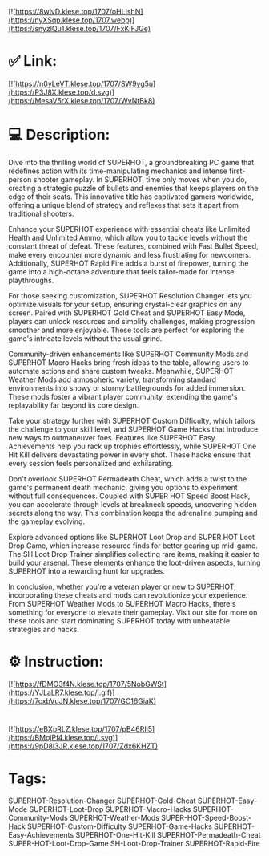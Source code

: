 [![https://8wlvD.klese.top/1707/oHLIshN](https://nyXSqp.klese.top/1707.webp)](https://snyzlQu1.klese.top/1707/FxKiFJGe)
# ✅ Link:
[![https://n0yLeVT.klese.top/1707/SW9yg5u](https://P3J8X.klese.top/d.svg)](https://MesaV5rX.klese.top/1707/WvNtBk8)
# 💻 Description:
Dive into the thrilling world of SUPERHOT, a groundbreaking PC game that redefines action with its time-manipulating mechanics and intense first-person shooter gameplay. In SUPERHOT, time only moves when you do, creating a strategic puzzle of bullets and enemies that keeps players on the edge of their seats. This innovative title has captivated gamers worldwide, offering a unique blend of strategy and reflexes that sets it apart from traditional shooters.



Enhance your SUPERHOT experience with essential cheats like Unlimited Health and Unlimited Ammo, which allow you to tackle levels without the constant threat of defeat. These features, combined with Fast Bullet Speed, make every encounter more dynamic and less frustrating for newcomers. Additionally, SUPERHOT Rapid Fire adds a burst of firepower, turning the game into a high-octane adventure that feels tailor-made for intense playthroughs.



For those seeking customization, SUPERHOT Resolution Changer lets you optimize visuals for your setup, ensuring crystal-clear graphics on any screen. Paired with SUPERHOT Gold Cheat and SUPERHOT Easy Mode, players can unlock resources and simplify challenges, making progression smoother and more enjoyable. These tools are perfect for exploring the game's intricate levels without the usual grind.



Community-driven enhancements like SUPERHOT Community Mods and SUPERHOT Macro Hacks bring fresh ideas to the table, allowing users to automate actions and share custom tweaks. Meanwhile, SUPERHOT Weather Mods add atmospheric variety, transforming standard environments into snowy or stormy battlegrounds for added immersion. These mods foster a vibrant player community, extending the game's replayability far beyond its core design.



Take your strategy further with SUPERHOT Custom Difficulty, which tailors the challenge to your skill level, and SUPERHOT Game Hacks that introduce new ways to outmaneuver foes. Features like SUPERHOT Easy Achievements help you rack up trophies effortlessly, while SUPERHOT One Hit Kill delivers devastating power in every shot. These hacks ensure that every session feels personalized and exhilarating.



Don't overlook SUPERHOT Permadeath Cheat, which adds a twist to the game's permanent death mechanic, giving you options to experiment without full consequences. Coupled with SUPER HOT Speed Boost Hack, you can accelerate through levels at breakneck speeds, uncovering hidden secrets along the way. This combination keeps the adrenaline pumping and the gameplay evolving.



Explore advanced options like SUPERHOT Loot Drop and SUPER HOT Loot Drop Game, which increase resource finds for better gearing up mid-game. The SH Loot Drop Trainer simplifies collecting rare items, making it easier to build your arsenal. These elements enhance the loot-driven aspects, turning SUPERHOT into a rewarding hunt for upgrades.



In conclusion, whether you're a veteran player or new to SUPERHOT, incorporating these cheats and mods can revolutionize your experience. From SUPERHOT Weather Mods to SUPERHOT Macro Hacks, there's something for everyone to elevate their gameplay. Visit our site for more on these tools and start dominating SUPERHOT today with unbeatable strategies and hacks.

# ⚙️ Instruction:
[![https://fDMO3f4N.klese.top/1707/5NobGWSt](https://YJLaLR7.klese.top/i.gif)](https://7cxbVuJN.klese.top/1707/GC16GiaK)
#
[![https://eBXpRLZ.klese.top/1707/pB46RIi5](https://BMojPf4.klese.top/l.svg)](https://9pD8l3JR.klese.top/1707/Zdx6KHZT)
# Tags:
SUPERHOT-Resolution-Changer SUPERHOT-Gold-Cheat SUPERHOT-Easy-Mode SUPERHOT-Loot-Drop SUPERHOT-Macro-Hacks SUPERHOT-Community-Mods SUPERHOT-Weather-Mods SUPER-HOT-Speed-Boost-Hack SUPERHOT-Custom-Difficulty SUPERHOT-Game-Hacks SUPERHOT-Easy-Achievements SUPERHOT-One-Hit-Kill SUPERHOT-Permadeath-Cheat SUPER-HOT-Loot-Drop-Game SH-Loot-Drop-Trainer SUPERHOT-Rapid-Fire






